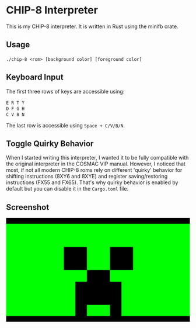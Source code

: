 # CHIP-8 Interpreter
This is my CHIP-8 interpreter. It is written in Rust using the minifb crate.

## Usage
`./chip-8 <rom> [background color] [foreground color]`

## Keyboard Input
The first three rows of keys are accessible using:
```
E R T Y
D F G H
C V B N
```
The last row is accessible using `Space + C/V/B/N`.

## Toggle Quirky Behavior
When I started writing this interpreter, I wanted it to be fully compatible with the original interpreter in the COSMAC VIP manual. However, I noticed that most, if not all modern CHIP-8 roms rely on different 'quirky' behavior for shifting instructions (8XY6 and 8XYE) and register saving/restoring instructions (FX55 and FX65).
That's why quirky behavior is enabled by default but you can disable it in the `Cargo.toml` file.

## Screenshot
![Creeper](https://github.com/VBGS/CHIP-8/blob/master/creeper.png?raw=true)
